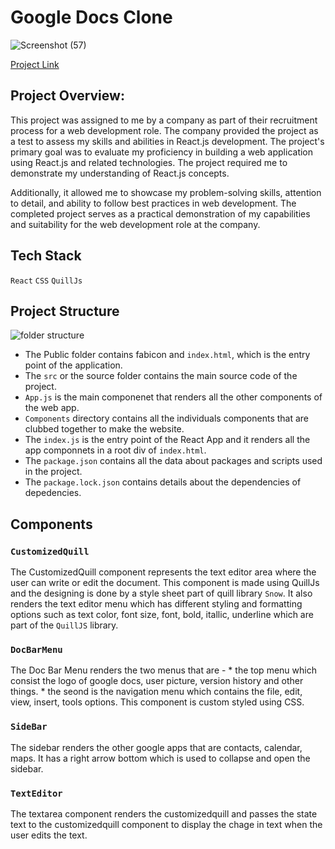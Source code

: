 # Google Docs Clone

![Screenshot (57)](https://github.com/solankirishav21/googleDocs-Clone/assets/82879807/aa9d4a9f-d3cf-4eb2-aa3a-3cf833b0672d)

[Project Link](https://google-docs-clone-solankirishav21.vercel.app/)
## Project Overview:


This project was assigned to me by a company as part of their recruitment process for a web development role. The company provided the project as a test to assess my skills and abilities in React.js development. The project's primary goal was to evaluate my proficiency in building a web application using React.js and related technologies. The project required me to demonstrate my understanding of React.js concepts.

Additionally, it allowed me to showcase my problem-solving skills, attention to detail, and ability to follow best practices in web development. The completed project serves as a practical demonstration of my capabilities and suitability for the web development role at the company.


## Tech Stack

```React``` ```CSS``` ```QuillJs```


## Project Structure

![folder structure](https://github.com/solankirishav21/googleDocs-Clone/assets/82879807/8289f286-de31-4349-a939-b697994c7f41)

* The Public folder contains fabicon and ```index.html```, which is the entry point of the application.
*  The ```src``` or the source folder contains the main source code of the project.
*  ```App.js``` is the main componenet that renders all the other components of the web app.
*  ```Components``` directory contains all the individuals components that are clubbed together to make the website.
*  The ```index.js``` is the entry point of the React App and it renders all the app componnets in a root div of ```index.html```.
*  The ```package.json``` contains all the data about packages and scripts used in the project.
*  The ```package.lock.json``` contains details about the dependencies of depedencies.


## Components

### ```CustomizedQuill``` 

The CustomizedQuill component represents the text editor area where the user can write or edit the document. This component is made using QuillJs and the designing is done by a style sheet part of quill library ```Snow```.
It also renders the text editor menu which has different styling and formatting options such as text color, font size, font, bold, itallic, underline which are part of the ```QuillJS``` library.

### ```DocBarMenu```

The Doc Bar Menu renders the two menus that are - * the top menu which consist the logo of google docs, user picture, version history and other things.
                                                  * the seond is the navigation menu which contains the file, edit, view, insert, tools options.
This component is custom styled using CSS.

### ```SideBar```

The sidebar renders the other google apps that are contacts, calendar, maps. It has a right arrow bottom which is used to collapse and open the sidebar.

### ```TextEditor``` 

The textarea component renders the customizedquill and passes the state text to the customizedquill component to display the chage in text when the user edits the text.


